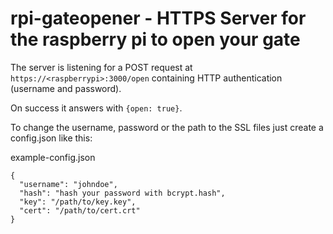 # rpi-gateopener - HTTPS Server for the raspberry pi to open your gate

The server is listening for a POST request at `https://<raspberrypi>:3000/open` containing HTTP authentication (username and password).

On success it answers with `{open: true}`.

To change the username, password or the path to the SSL files just create a config.json like this:

example-config.json
```
{
  "username": "johndoe",
  "hash": "hash your password with bcrypt.hash",
  "key": "/path/to/key.key",
  "cert": "/path/to/cert.crt"
}
```
